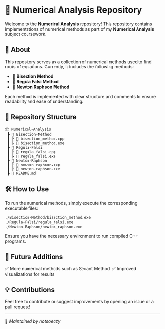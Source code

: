 # 📌 Numerical Analysis Repository

Welcome to the **Numerical Analysis** repository! This repository contains implementations of numerical methods as part of my **Numerical Analysis** subject coursework.

## 📖 About
This repository serves as a collection of numerical methods used to find roots of equations. Currently, it includes the following methods:

- 🔹 **Bisection Method**
- 🔹 **Regula Falsi Method**
- 🔹 **Newton Raphson Method**

Each method is implemented with clear structure and comments to ensure readability and ease of understanding.

## 📂 Repository Structure
```
📦 Numerical-Analysis
 ┣ 📂 Bisection-Method
 ┃ ┣ 📜 bisection_method.cpp
 ┃ ┣ 📜 bisection_method.exe
 ┣ 📂 Regula-Falsi
 ┃ ┣ 📜 regula_falsi.cpp
 ┃ ┣ 📜 regula_falsi.exe
 ┣ 📂 Newton-Raphson
 ┃ ┣ 📜 newton-raphson.cpp
 ┃ ┣ 📜 newton-raphson.exe
 ┣ 📜 README.md
```

## 🛠️ How to Use
To run the numerical methods, simply execute the corresponding executable files:
```bash
./Bisection-Method/bisection_method.exe
./Regula-Falsi/regula_falsi.exe
./Newton-Raphson/newton_raphson.exe
```
Ensure you have the necessary environment to run compiled C++ programs.

## 📌 Future Additions
✅ More numerical methods such as Secant Method.
✅ Improved visualizations for results.

## 💡 Contributions
Feel free to contribute or suggest improvements by opening an issue or a pull request!

---
📝 *Maintained by notsoeazy*

